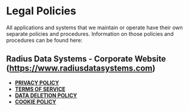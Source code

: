 # Legal Policies 

All applications and systems that we maintain or operate have their own separate policies and procedures. Information on those policies and procedures can be found here:

## Radius Data Systems - Corporate Website (<a href="https://www.radiusdatasystems.com" target="_blank">https://www.radiusdatasystems.com</a>)
* **<a href="https://github.com/RadiusDataSystemsLLC/Legal/blob/main/Corporate%20Website/PrivacyPolicy.md" target="_blank">PRIVACY POLICY</a>**
* **<a href="https://github.com/RadiusDataSystemsLLC/Legal/blob/main/Corporate%20Website/TermsOfService.md" target="_blank">TERMS OF SERVICE</a>**
* **<a href="https://github.com/RadiusDataSystemsLLC/Legal/blob/main/Corporate%20Website/DataDeletionPolicy.md" target="_blank">DATA DELETION POLICY</a>**
* **<a href="https://github.com/RadiusDataSystemsLLC/Legal/blob/main/Corporate%20Website/CookiePolicy.md" target="_blank">COOKIE POLICY</a>**
